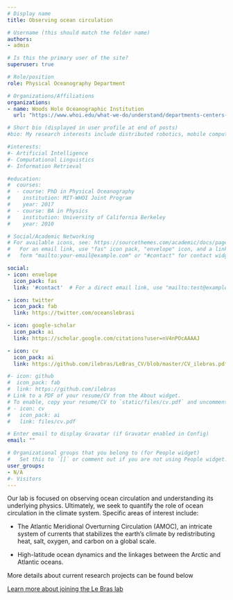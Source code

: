 ```yaml
---
# Display name
title: Observing ocean circulation

# Username (this should match the folder name)
authors:
- admin

# Is this the primary user of the site?
superuser: true

# Role/position
role: Physical Oceanography Department

# Organizations/Affiliations
organizations:
- name: Woods Hole Oceanographic Institution
  url: "https://www.whoi.edu/what-we-do/understand/departments-centers-labs/po/"

# Short bio (displayed in user profile at end of posts)
#bio: My research interests include distributed robotics, mobile computing and programmable matter.

#interests:
#- Artificial Intelligence
#- Computational Linguistics
#- Information Retrieval

#education:
#  courses:
#  - course: PhD in Physical Oceanography
#    institution: MIT-WHOI Joint Program
#    year: 2017
#  - course: BA in Physics
#    institution: University of California Berkeley
#    year: 2010

# Social/Academic Networking
# For available icons, see: https://sourcethemes.com/academic/docs/page-builder/#icons
#   For an email link, use "fas" icon pack, "envelope" icon, and a link in the
#   form "mailto:your-email@example.com" or "#contact" for contact widget.

social:
- icon: envelope
  icon_pack: fas
  link: '#contact'  # For a direct email link, use "mailto:test@example.org".

- icon: twitter
  icon_pack: fab
  link: https://twitter.com/oceanslebrasi

- icon: google-scholar
  icon_pack: ai
  link: https://scholar.google.com/citations?user=nV4nPOcAAAAJ

- icon: cv
  icon_pack: ai
  link: https://github.com/ilebras/LeBras_CV/blob/master/CV_ilebras.pdf

#- icon: github
#  icon_pack: fab
#  link: https://github.com/ilebras
# Link to a PDF of your resume/CV from the About widget.
# To enable, copy your resume/CV to `static/files/cv.pdf` and uncomment the lines below.
# - icon: cv
#   icon_pack: ai
#   link: files/cv.pdf

# Enter email to display Gravatar (if Gravatar enabled in Config)
email: ""

# Organizational groups that you belong to (for People widget)
#   Set this to `[]` or comment out if you are not using People widget.
user_groups:
- N/A
#- Visitors
---
```


Our lab is focused on observing ocean circulation and understanding its underlying physics. Ultimately, we seek to quantify the role of ocean circulation in the climate system. Specific areas of interest include:

- The Atlantic Meridional Overturning Circulation (AMOC), an intricate system of currents that stabilizes the earth’s climate by redistributing heat, salt, oxygen, and carbon on a global scale.

- High-latitude ocean dynamics and the linkages between the Arctic and Atlantic oceans.

More details about current research projects can be found below

[Learn more about joining the Le Bras lab](/join)
